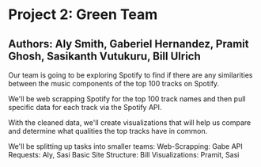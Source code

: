 # Project 2: Green Team
## Authors: Aly Smith, Gaberiel Hernandez, Pramit Ghosh, Sasikanth Vutukuru, Bill Ulrich
Our team is going to be exploring Spotify to find if there are any similarities between the music components of the top 100 tracks on Spotify. 

We'll be web scrapping Spotify for the top 100 track names and then pull specific data for each track via the Spotify API.

With the cleaned data, we'll create visualizations that will help us compare and determine what qualities the top tracks have in common.

We'll be splitting up tasks into smaller teams:
  Web-Scrapping: Gabe
  API Requests: Aly, Sasi
  Basic Site Structure: Bill
  Visualizations: Pramit, Sasi 
